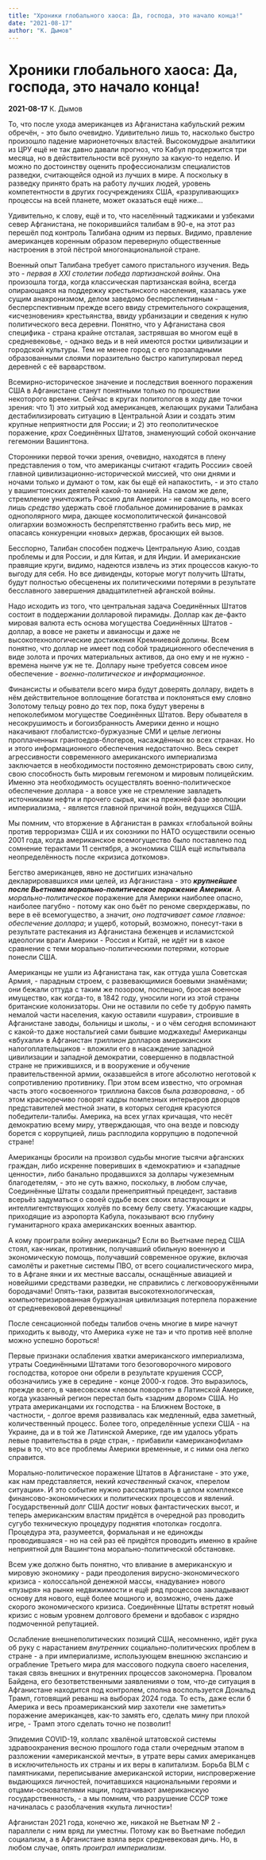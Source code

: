 ```yaml
---
title: "Хроники глобального хаоса: Да, господа, это начало конца!"
date: "2021-08-17"
author: "К. Дымов"
---
```


# Хроники глобального хаоса: Да, господа, это начало конца!

**2021-08-17** К. Дымов

То, что после ухода американцев из Афганистана кабульский режим обречён, - это было очевидно. Удивительно лишь то, насколько быстро произошло падение марионеточных властей. Высокомудрые аналитики из ЦРУ ещё не так давно давали прогноз, что Кабул продержится три месяца, но в действительности всё рухнуло за какую-то неделю. И можно по достоинству оценить профессионализм специалистов разведки, считающейся одной из лучших в мире. А поскольку в разведку принято брать на работу лучших людей, уровень компетентности в других госучреждениях США, «разруливающих» процессы на всей планете, может оказаться ещё ниже...

Удивительно, к слову, ещё и то, что населённый таджиками и узбеками север Афганистана, не покорившийся талибам в 90-е, на этот раз перешёл под контроль Талибана одним из первых. Видимо, правление американцев коренным образом перевернуло общественные настроения в этой пёстрой многонациональной стране.

Военный опыт Талибана требует самого пристального изучения. Ведь это - *первая в* *XXI* *столетии победа партизанской войны*. Она произошла тогда, когда классическая партизанская война, всегда опирающаяся на поддержку крестьянского населения, казалась уже сущим анахронизмом, делом заведомо бесперспективным - бесперспективным прежде всего ввиду стремительного сокращения, «исчезновения» крестьянства, ввиду урбанизации и сведения к нулю политического веса деревни. Понятно, что у Афганистана своя специфика - страна крайне отсталая, застрявшая во многом ещё в средневековье, - однако ведь и в ней имеются ростки цивилизации и городской культуры. Тем не менее город с его прозападными образованными слоями поразительно быстро капитулировал перед деревней с её варварством.

Всемирно-историческое значение и последствия военного поражения США в Афганистане станут понятными только по прошествии некоторого времени. Сейчас в кругах политологов в ходу две точки зрения: что 1) это хитрый ход американцев, желающих руками Талибана дестабилизировать ситуацию в Центральной Азии и создать этим крупные неприятности для России; и 2) это геополитическое поражение, *крах* Соединённых Штатов, знаменующий собой окончание гегемонии Вашингтона.

Сторонники первой точки зрения, очевидно, находятся в плену представления о том, что американцы считают «гадить России» своей главной цивилизационно-исторической миссией, что они днями и ночами только и думают о том, как бы ещё ей напакостить, - и это стало у вашингтонских деятелей какой-то манией. На самом же деле, стремление уничтожить Россию для Америки - не самоцель, но всего лишь *средство* удержать своё глобальное доминирование в рамках однополярного мира, дающее космополитической финансовой олигархии возможность беспрепятственно грабить весь мир, не опасаясь конкуренции «новых» держав, бросающих ей вызов.

Бесспорно, Талибан способен поджечь Центральную Азию, создав проблемы и для России, и для Китая, и для Индии. И американские правящие круги, видимо, надеются извлечь из этих процессов какую-то выгоду для себя. Но все дивиденды, которые могут получить Штаты, будут полностью обесценены их политическими потерями в результате бесславного завершения двадцатилетней афганской войны.

Надо исходить из того, что центральная задача Соединённых Штатов состоит в поддержании долларовой пирамиды. Доллар как де-факто мировая валюта есть основа могущества Соединённых Штатов - доллар, а вовсе не ракеты и авианосцы и даже не высокотехнологические достижения Кремниевой долины. Всем понятно, что доллар не имеет под собой традиционного обеспечения в виде золота и прочих материальных активов, да оно ему и не нужно - времена нынче уж не те. Доллару ныне требуется совсем иное обеспечение - *военно-политическое и информационное*.

Финансисты и обыватели всего мира будут доверять доллару, видеть в нём действительное воплощение богатства и поклоняться ему словно Золотому тельцу ровно до тех пор, пока будут уверены в непоколебимом могуществе Соединённых Штатов. Веру обывателя в несокрушимость и богоизбранность Америки денно и нощно накачивают глобалистско-буржуазные СМИ и целые легионы проплаченных грантоедов-блогеров, насаждённых во всех странах. Но и этого информационного обеспечения недостаточно. Весь секрет агрессивности современного американского империализма заключается в необходимости постоянно демонстрировать свою силу, свою способность быть мировым гегемоном и мировым полицейским. Именно эта необходимость осуществлять военно-политическое обеспечение доллара - а вовсе уже не стремление завладеть источниками нефти и прочего сырья, как на прежней фазе эволюции империализма, - является главной причиной войн, ведущихся США.

Мы помним, что вторжение в Афганистан в рамках «глобальной войны против терроризма» США и их союзники по НАТО осуществили осенью 2001 года, когда американское всемогущество было поставлено под сомнение терактами 11 сентября, а экономика США ещё испытывала неопределённость после «кризиса доткомов».

Бегство американцев, явно не достигших изначально декларировавшихся ими целей, из Афганистана - это ***крупнейшее после Вьетнама морально-политическое поражение Америки***. А *морально-политическое* поражение для Америки наиболее опасно, наиболее пагубно - потому как оно бьёт по реноме сверхдержавы, по вере в её всемогущество, а значит, *оно подтачивает самое главное: обеспечение доллара*; и ущерб, который, возможно, понесут-таки в результате растекания из Афганистана беженцев и исламистской идеологии враги Америки - Россия и Китай, не идёт ни в какое сравнение с теми морально-политическими потерями, которые понесли США.

Американцы не ушли из Афганистана так, как оттуда ушла Советская Армия, - парадным строем, с развевающимися боевыми знамёнами; они бежали оттуда с таким же позором, поспешно, бросая военное имущество, как когда-то, в 1842 году, уносили ноги из этой страны британские колонизаторы. Они не оставили по себе ту добрую память немалой части населения, какую оставили «шурави», строившие в Афганистане заводы, больницы и школы, - и о чём сегодня вспоминают с какой-то даже ностальгией сами бывшие моджахеды! Американцы «вбухали» в Афганистан *триллион* долларов американских налогоплательщиков - вложили его в насаждение западной цивилизации и западной демократии, совершенно в подвластной стране не прижившихся, и в вооружение и обучение правительственной армии, оказавшейся в итоге абсолютно неготовой к сопротивлению противнику. При этом всем известно, что огромная часть этого «освоенного» триллиона баксов была *разворована*, - об этом красноречиво говорят кадры помпезных интерьеров дворцов представителей местной знати, в которых сегодня красуются победители-талибы. Америка, на всех углах кричащая, что несёт демократию всему миру, утверждающая, что она везде и повсюду борется с коррупцией, лишь расплодила коррупцию в подопечной стране!

Американцы бросили на произвол судьбы многие тысячи афганских граждан, либо искренне поверивших в «демократию» и «западные ценности», либо банально продавшихся за доллары чужеземным благодетелям, - это не суть важно, поскольку, в любом случае, Соединённые Штаты создали пренеприятный прецедент, заставив всерьёз задуматься о своей судьбе всех своих властвующих и интеллигентствующих холуёв по всему белу свету. Ужасающие кадры, приходящие из аэропорта Кабула, показывают всю глубину гуманитарного краха американских военных авантюр.

А кому проиграли войну американцы? Если во Вьетнаме перед США стоял, как-никак, противник, получавший обильную военную и экономическую помощь, получавший современное оружие, включая самолёты и ракетные системы ПВО, от всего социалистического мира, то в Афгане янки и их местные вассалы, оснащённые авиацией и новейшими средствами разведки, не справились с легковооружёнными бородачами! Опять-таки, развитая высокотехнологическая, компьютеризированная буржуазная цивилизация потерпела поражение от средневековой деревенщины!

После сенсационной победы талибов очень многие в мире начнут приходить к выводу, что Америка «уже не та» и что против неё вполне можно успешно бороться!

Первые признаки ослабления хватки американского империализма, утраты Соединёнными Штатами того безоговорочного мирового господства, которое они обрели в результате крушения СССР, обозначились уже в середине - конце 2000-х годов. Это выразилось, прежде всего, в чавесовском «левом повороте» в Латинской Америке, когда указанный регион перестал быть «задним двором» США. Но утрата американцами их господства - на Ближнем Востоке, в частности, - долгое время развивалась как медленный, едва заметный, количественный процесс. Более того, определённые успехи США - на Украине, да и в той же Латинской Америке, где им удалось убрать левые правительства в ряде стран, - прибавили «американофилам» веры в то, что все проблемы Америки временные, и с ними она легко справится.

Морально-политическое поражение Штатов в Афганистане - это уже, как нам представляется, некий *качественный* скачок, «перелом ситуации». И это событие нужно рассматривать в целом комплексе финансово-экономических и политических процессов и явлений. Государственный долг США достиг новых фантастических высот, и теперь американским властям придётся в очередной раз проводить сугубо техническую процедуру поднятия «потолка» госдолга. Процедура эта, разумеется, формальная и не единожды проводившаяся - но на сей раз её придётся проводить именно в крайне неприятной для Вашингтона морально-политической обстановке.

Всем уже должно быть понятно, что вливание в американскую и мировую экономику - ради преодоления вирусно-экономического кризиса - колоссальной денежной массы, «надувание» нового «пузыря» на рынке недвижимости и ещё ряд процессов закладывают основу для нового, ещё более мощного и, возможно, очень даже скорого экономического кризиса. Соединённые Штаты встретят новый кризис с новым уровнем долгового бремени и вдобавок с изрядно подмоченной репутацией.

Ослабление внешнеполитических позиций США, несомненно, идёт рука об руку с нарастанием *внутренних* социально-политических проблем в стране - а при империализме, использующем внешнюю экспансию и ограбление Третьего мира для массового подкупа своего населения, такая связь внешних и внутренних процессов закономерна. Провалом Байдена, его безответственными заявлениями о том, что-де ситуация в Афганистане находится под контролем, сполна воспользуется Дональд Трамп, готовящий реванш на выборах 2024 года. То есть, даже если б Америка и весь проамериканский мир захотели «не заметить» поражение американцев, как-то замять его, сделать мину при плохой игре, - Трамп этого сделать точно не позволит!

Эпидемия COVID-19, коллапс хвалёной штатовской системы здравоохранения весною прошлого года стали очередным этапом в разложении «американской мечты», в утрате веры самих американцев в исключительность их страны и их веры в капитализм. Борьба BLM с памятниками, переписывание американской истории, ниспровержение выдающихся личностей, почитавшихся национальными героями и отцами-основателями нации, подтачивают американскую государственность, - а мы помним, что разрушение СССР тоже начиналась с разоблачения «культа личности»!

Афганистан 2021 года, конечно же, никакой не Вьетнам № 2 - параллели с ним вряд ли уместны. Потому как во Вьетнаме победил социализм, а в Афганистане взяла верх средневековая дичь. Но, в любом случае, опять *проиграл империализм*.
